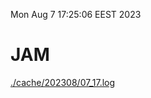 Mon Aug  7 17:25:06 EEST 2023
# JAM
<a href='./cache/202308/07_17.log'>./cache/202308/07_17.log</a>
